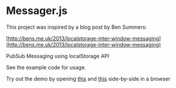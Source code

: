 # Messager.js

This project was inspired by a blog post by Ben Summers:

[http://bens.me.uk/2013/localstorage-inter-window-messaging](http://bens.me.uk/2013/localstorage-inter-window-messaging)

PubSub Messaging using localStorage API

See the example code for usage. 

Try out the demo by opening [this](http://repo-examples.s3.amazonaws.com/messager/demo/one.html) and [this](http://repo-examples.s3.amazonaws.com/messager/demo/two.html) side-by-side in a browser